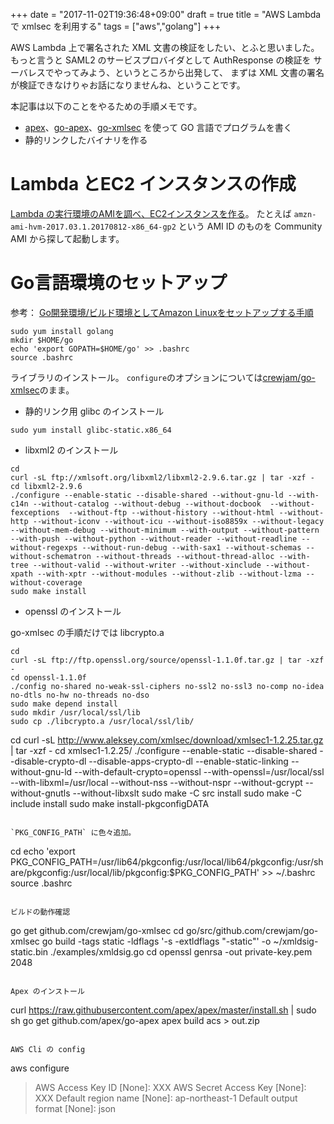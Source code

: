 +++
date = "2017-11-02T19:36:48+09:00"
draft = true
title = "AWS Lambda で xmlsec を利用する"
tags = ["aws","golang"]
+++

AWS Lambda 上で署名された XML 文書の検証をしたい、とふと思いました。
もっと言うと SAML2 のサービスプロバイダとして AuthResponse の検証を
サーバレスでやってみよう、というところから出発して、
まずは XML 文書の署名が検証できなけりゃお話になりませんね、ということです。

本記事は以下のことをやるための手順メモです。

* [apex](https://github.com/apex/apex)、[go-apex](https://github.com/apex/go-apex)、[go-xmlsec](https://github.com/crewjam/go-xmlsec) を使って GO 言語でプログラムを書く
* 静的リンクしたバイナリを作る

<!--more-->

# Lambda とEC2 インスタンスの作成

[Lambda の実行環境のAMIを調べ、EC2インスタンスを作る](http://docs.aws.amazon.com/ja_jp/lambda/latest/dg/current-supported-versions.html)。
たとえば `amzn-ami-hvm-2017.03.1.20170812-x86_64-gp2` という AMI ID のものを Community AMI から探して起動します。

# Go言語環境のセットアップ

参考： [Go開発環境/ビルド環境としてAmazon Linuxをセットアップする手順](https://dev.classmethod.jp/cloud/aws/amazon-linux-go-setup/)

```
sudo yum install golang
mkdir $HOME/go
echo 'export GOPATH=$HOME/go' >> .bashrc
source .bashrc
```

ライブラリのインストール。
`configure`のオプションについては[crewjam/go-xmlsec](https://github.com/crewjam/go-xmlsec)のまま。

* 静的リンク用 glibc のインストール

```
sudo yum install glibc-static.x86_64
```

* libxml2 のインストール

```
cd
curl -sL ftp://xmlsoft.org/libxml2/libxml2-2.9.6.tar.gz | tar -xzf -
cd libxml2-2.9.6
./configure --enable-static --disable-shared --without-gnu-ld --with-c14n --without-catalog --without-debug --without-docbook  --without-fexceptions  --without-ftp --without-history --without-html --without-http --without-iconv --without-icu --without-iso8859x --without-legacy --without-mem-debug --without-minimum --with-output --without-pattern --with-push --without-python --without-reader --without-readline --without-regexps --without-run-debug --with-sax1 --without-schemas --without-schematron --without-threads --without-thread-alloc --with-tree --without-valid --without-writer --without-xinclude --without-xpath --with-xptr --without-modules --without-zlib --without-lzma --without-coverage
sudo make install
```

* openssl のインストール

go-xmlsec の手順だけでは libcrypto.a

```
cd
curl -sL ftp://ftp.openssl.org/source/openssl-1.1.0f.tar.gz | tar -xzf -
cd openssl-1.1.0f
./config no-shared no-weak-ssl-ciphers no-ssl2 no-ssl3 no-comp no-idea no-dtls no-hw no-threads no-dso
sudo make depend install
sudo mkdir /usr/local/ssl/lib
sudo cp ./libcrypto.a /usr/local/ssl/lib/
```

cd
curl -sL http://www.aleksey.com/xmlsec/download/xmlsec1-1.2.25.tar.gz | tar -xzf -
cd xmlsec1-1.2.25/
./configure --enable-static --disable-shared --disable-crypto-dl --disable-apps-crypto-dl --enable-static-linking --without-gnu-ld       --with-default-crypto=openssl --with-openssl=/usr/local/ssl --with-libxml=/usr/local --without-nss --without-nspr --without-gcrypt --without-gnutls --without-libxslt
sudo make -C src install
sudo make -C include install
sudo make install-pkgconfigDATA
```

`PKG_CONFIG_PATH` に色々追加。

```
cd
echo 'export PKG_CONFIG_PATH=/usr/lib64/pkgconfig:/usr/local/lib64/pkgconfig:/usr/share/pkgconfig:/usr/local/lib/pkgconfig:$PKG_CONFIG_PATH' >> ~/.bashrc
source .bashrc
```

ビルドの動作確認
```
go get github.com/crewjam/go-xmlsec
cd go/src/github.com/crewjam/go-xmlsec
go build -tags static -ldflags '-s -extldflags "-static"' -o ~/xmldsig-static.bin ./examples/xmldsig.go
cd
openssl genrsa -out private-key.pem 2048

```

Apex のインストール

```
curl https://raw.githubusercontent.com/apex/apex/master/install.sh | sudo sh
go get github.com/apex/go-apex
apex build acs > out.zip
```

AWS Cli の config
```
aws configure
> AWS Access Key ID [None]: XXX
> AWS Secret Access Key [None]: XXX
> Default region name [None]: ap-northeast-1
> Default output format [None]: json
```
